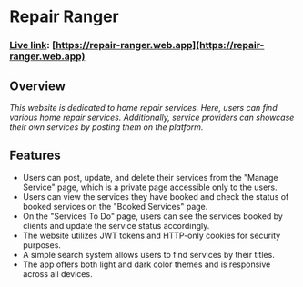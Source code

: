 # Repair Ranger 
### [Live link](https://repair-ranger.web.app/): [https://repair-ranger.web.app](https://repair-ranger.web.app)

## Overview
*This website is dedicated to home repair services. Here, users can find various home repair services. Additionally, service providers can showcase their own services by posting them on the platform.*

## Features
- Users can post, update, and delete their services from the "Manage Service" page, which is a private page accessible only to the users. 
- Users can view the services they have booked and check the status of booked services on the "Booked Services" page.
- On the "Services To Do" page, users can see the services booked by clients and update the service status accordingly.
- The website utilizes JWT tokens and HTTP-only cookies for security purposes.
- A simple search system allows users to find services by their titles.
- The app offers both light and dark color themes and is responsive across all devices.
